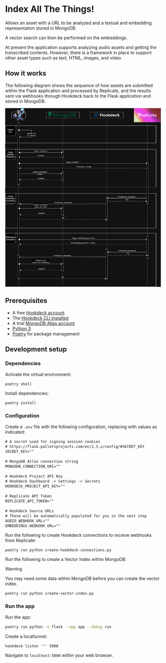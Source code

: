 # Index All The Things!

Allows an asset with a URL to be analyzed and a textual and embedding representation stored in MongoDB.

A vector search can then be performed on the embeddings.

At present the application supports analyzing audio assets and getting the transcribed contents. However, there is a framework in place to support other asset types such as text, HTML, images, and video

## How it works

The following diagram shows the sequence of how assets are submitted within the Flask application and processed by Replicate, and the results sent via webhooks through Hookdeck back to the Flask application and stored in MongoDB.

![Index All The Things Sequence Diagram](docs/sequence-diagram.png)

## Prerequisites

- A free [Hookdeck account](https://dashboard.hookdeck.com/signup?ref=github-iatt)
- The [Hookdeck CLI installed](https://hookdeck.com/docs/cli?ref=github-iatt)
- A trial [MongoDB Atlas account](https://www.mongodb.com/cloud/atlas/register)
- [Python 3](https://www.python.org/downloads/)
- [Poetry](https://python-poetry.org/docs/#installation) for package management

## Development setup

### Dependencies

Activate the virtual environment:

```sh
poetry shell
```

Install dependencies:

```sh
poetry install
```

### Configuration

Create a `.env` file with the following configuration, replacing with values as indicated:

```
# A secret used for signing session cookies
# https://flask.palletsprojects.com/en/2.3.x/config/#SECRET_KEY
SECRET_KEY=""

# MongoDB Atlas connection string
MONGODB_CONNECTION_URI=""

# Hookdeck Project API Key
# Hookdeck Dashboard -> Settings -> Secrets
HOOKDECK_PROJECT_API_KEY=""

# Replicate API Token
REPLICATE_API_TOKEN=""

# Hookdeck Source URLs
# These will be automatically populated for you in the next step
AUDIO_WEBHOOK_URL=""
EMBEDDINGS_WEBHOOK_URL=""
```

Run the following to create Hookdeck connections to receive webhooks from Replicate:

```sh
poetry run python create-hookdeck-connections.py
```

Run the following to create a Vector Index within MongoDB:

> [!WARNING]
> You may need some data within MongoDB before you can create the vector index.

```sh
poetry run python create-vector-index.py
```

### Run the app

Run the app:

```sh
poetry run python -m flask --app app --debug run
```

Create a localtunnel:

```sh
hookdeck listen '*' 5000
```

Navigate to `localhost:5000` within your web browser.